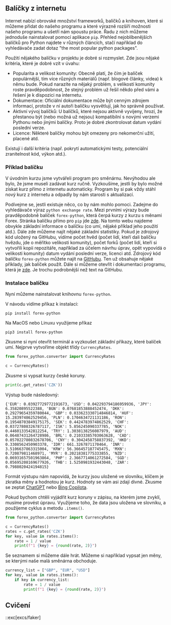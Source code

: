 ## Balíčky z internetu

Internet nabízí obrovské množství frameworků, balíčků a knihoven, které si můžeme přidat do našeho programu a které výrazně rozšíří možnosti našeho programu a ušetří nám spoustu práce. Řadu z nich můžeme jednoduše nainstalovat pomocí aplikace `pip`. Přehled nejoblíbenějších balíčků pro Python najdete v různých článcích, stačí například do vyhledávače zadat dotaz "the most popular python packages".

Použití nějakého balíčku v projektu je dobré si rozmyslet. Zde jsou nějaké kritéria, které je dobré vzít v úvahu:

- Popularita a velikost komunity: Obecně platí, že čím je balíček populárnější, tím více různých materiálů (např. blogové články, videa) k němu bude. Pokud narazíte na nějaký problém, s velikostí komunity roste pravděpodobnost, že stejný problém už řešil někdo před vámi a řešení je k dispozici na internetu.
- Dokumentace: Oficiální dokumentace může být cenným zdrojem informací, protože v ní autoři balíčku vysvětlují, jak ho správně používat.
- Aktivní vývoj balíčků: U balíčků, které nejsou aktivně vyvíjeny, hrozí, že přestanou být (nebo možná už nejsou) kompatibilní s novými verzemi Pythonu nebo jinými balíčky. Proto je dobré zkontrolovat datum vydání poslední verze.
- Licence: Některé balíčky mohou být omezeny pro nekomerční užití, placené atd.

Existují i další kritéria (např. pokrytí automatickými testy, potenciální zranitelnost kód, výkon atd.).

### Příklad balíčku

V úvodním kurzu jsme vytvářeli program pro směnárnu. Nevýhodou ale bylo, že jsme museli zadávat kurz ručně. Vyzkoušíme, jestli by bylo možné získat kurz přímo z internetu automaticky. Program by si pak vždy stáhl nový kurz z internetu a odpadly by nám starosti s aktualizací.

Podívejme se, jestli existuje něco, co by nám mohlo pomoci. Zadejme do vyhledávače výraz `python exchange rate`. Mezi prvními výrazy bude pravděpodobně balíček `forex-python`, která čerpá kurzy z kurzu s měnami Forex. Stránka balíčku přímo pro `pip` jde [zde](https://pypi.org/project/forex-python/). Na tomto webu najdeme obvykle základní informace o balíčku (co umí, nějaké příklad jeho použití atd.). Dále zde můžeme najít nějaké základní statistiky. Pokud je zdrojový kód uložený na GitHubu, vidíme počet hvěd (počet lidí, kteří dali balíčku hvězdu, jde o měřítko velikosti komunity), počet forků (počet lidí, kteří si vytvořili kopii repozitáře, například za účelem návrhu úprav, opět vypovídá o velikosti komunity) datum vydání poslední verze, licenci atd. Zdrojový kód balíčku `forex-python` můžete najít na [GitHubu](https://github.com/MicroPyramid/forex-python). Ten už obsahuje nějaké příklady, jak balíček použít. Dále si můžeme otevřít i dokumentaci programu, která je [zde](https://forex-python.readthedocs.io/en/latest/usage.html). Je trochu podrobnější než text na GitHubu.

### Instalace balíčku

Nyní můžeme nainstalovat knihovnu `forex-python`.

V návodu vidíme příkaz k instalaci:

```
pip install forex-python
```

Na MacOS nebo Linuxu využijeme příkaz

```
pip3 install forex-python
```

Zkusme si nyní otevřít terminál a vyzkoušet základní příkazy, které balíček umí. Nejprve vytvoříme objekt třídy `CurrencyRates`.

```py
from forex_python.converter import CurrencyRates

c = CurrencyRates()
```

Zkusme si vypsat kurzy české koruny.

```py
print(c.get_rates('CZK'))  
```

Výstup bude následovný:

```
{'EUR': 0.03927729772191673, 'USD': 0.042293794186959936, 'JPY': 6.35820895522388, 'BGN': 0.07681853888452474, 'DKK': 0.29279654359780044, 'GBP': 0.033623330714846814, 'HUF': 15.283974862529456, 'PLN': 0.1704634721131186, 'RON': 0.19548703849175175, 'SEK': 0.4424783974862529, 'CHF': 0.03727808326787117, 'ISK': 5.856245090337785, 'NOK': 0.4460133542812254, 'TRY': 1.3038138256087979, 'AUD': 0.06487431264728986, 'BRL': 0.21033385703063628, 'CAD': 0.057022780832678706, 'CNY': 0.3042458758837392, 'HKD': 0.3308562450903378, 'IDR': 661.3267871170464, 'INR': 3.5106637863315004, 'KRW': 56.366457187745475, 'MXN': 0.720879811468971, 'MYR': 0.20218381775333855, 'NZD': 0.06931657501963864, 'PHP': 2.3667714061272584, 'SGD': 0.05695208169677926, 'THB': 1.5250981932443048, 'ZAR': 0.7988020424194815}
```

Formát výstupu nám napovídá, že kurzy jsou uložené ve slovníku, klíčem je zkratka měny a hodnotou je kurz. Hodnoty se vám asi zdají divné. Zkusme se zeptat [ChatGPT](https://chat.openai.com/share/d174d38e-b250-4672-ab51-423468fea95f) nebo [Bing Copilota](https://copilot.microsoft.com/sl/kCPCMRAaC9k).

Pokud bychom chtěli vyjádřit kurz koruny v zápisu, na kterém jsme zvyklí, musíme provést úpravu. Využijeme toho, že data jsou uložena ve slovníku, a použijeme cyklus a metodu `.items()`.

```py
from forex_python.converter import CurrencyRates

c = CurrencyRates()
rates = c.get_rates('CZK')
for key, value in rates.items():
    rate = 1 / value
    print(f"1 {key} = {round(rate, 2)}")
```

Se seznamem si můžeme dále hrát. Můžeme si například vypsat jen měny, se kterými naše malá směnárna obchoduje.

```py
currency_list = ["GBP", "EUR", "USD"]
for key, value in rates.items():
    if key in currency_list:
        rate = 1 / value
        print(f"1 {key} = {round(rate, 2)}")
```

## Cvičení

::exc[excs/faker]